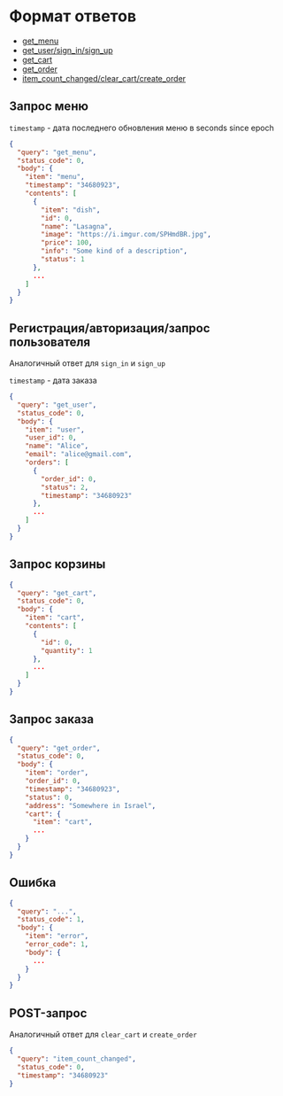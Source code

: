 # Формат ответов

- [get_menu](#Запрос-меню)
- [get_user/sign_in/sign_up](#Регистрация/авторизация/запрос-пользователя)
- [get_cart](#Запрос-корзины)
- [get_order](#Запрос-заказа)
- [item_count_changed/clear_cart/create_order](#POST-запрос)

## Запрос меню

`timestamp` - дата последнего обновления меню в seconds since epoch
```json
{
  "query": "get_menu",
  "status_code": 0,
  "body": {
    "item": "menu",
    "timestamp": "34680923",
    "contents": [
      {
        "item": "dish",
        "id": 0,
        "name": "Lasagna",
        "image": "https://i.imgur.com/SPHmdBR.jpg",
        "price": 100,
        "info": "Some kind of a description",
        "status": 1
      },
      ...
    ]
  }
}
```

## Регистрация/авторизация/запрос пользователя

Аналогичный ответ для `sign_in` и `sign_up`

`timestamp` - дата заказа
```json
{
  "query": "get_user",
  "status_code": 0,
  "body": {
    "item": "user",
    "user_id": 0,
    "name": "Alice",
    "email": "alice@gmail.com",
    "orders": [
      {
        "order_id": 0,
        "status": 2,
        "timestamp": "34680923"
      },
      ...
    ]
  }
}
```

## Запрос корзины

```json
{
  "query": "get_cart",
  "status_code": 0,
  "body": {
    "item": "cart",
    "contents": [
      {
        "id": 0,
        "quantity": 1
      },
      ...
    ]
  }
}
```

## Запрос заказа

```json
{
  "query": "get_order",
  "status_code": 0,
  "body": {
    "item": "order",
    "order_id": 0,
    "timestamp": "34680923",
    "status": 0,
    "address": "Somewhere in Israel",
    "cart": {
      "item": "cart",
      ...
    }
  }
}
```

## Ошибка

```json
{
  "query": "...",
  "status_code": 1,
  "body": {
    "item": "error",
    "error_code": 1,
    "body": {
      ...
    }
  }
}
```

## POST-запрос

Аналогичный ответ для `clear_cart` и `create_order`

```json
{
  "query": "item_count_changed",
  "status_code": 0,
  "timestamp": "34680923"
}
```

